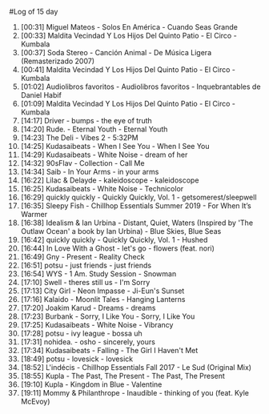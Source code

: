#Log of 15 day

1. [00:31] Miguel Mateos - Solos En América - Cuando Seas Grande
1. [00:33] Maldita Vecindad Y Los Hijos Del Quinto Patio - El Circo - Kumbala
1. [00:37] Soda Stereo - Canción Animal - De Música Ligera (Remasterizado 2007)
1. [00:41] Maldita Vecindad Y Los Hijos Del Quinto Patio - El Circo - Kumbala
1. [01:02] Audiolibros favoritos - Audiolibros favoritos - Inquebrantables de Daniel Habif
1. [01:09] Maldita Vecindad Y Los Hijos Del Quinto Patio - El Circo - Kumbala
1. [14:17] Driver - bumps - the eye of truth
1. [14:20] Rude. - Eternal Youth - Eternal Youth
1. [14:23] The Deli - Vibes 2 - 5:32PM
1. [14:25] Kudasaibeats - When I See You - When I See You
1. [14:29] Kudasaibeats - White Noise - dream of her
1. [14:32] 90sFlav - Collection - Call Me
1. [14:34] Saib - In Your Arms - in your arms
1. [16:22] Lilac & Delayde - kaleidoscope - kaleidoscope
1. [16:25] Kudasaibeats - White Noise - Technicolor
1. [16:29] quickly quickly - Quickly Quickly, Vol. 1 - getsomerest/sleepwell
1. [16:35] Sleepy Fish - Chillhop Essentials Summer 2019 - For When It’s Warmer
1. [16:38] Idealism & Ian Urbina - Distant, Quiet, Waters (Inspired by 'The Outlaw Ocean' a book by Ian Urbina) - Blue Skies, Blue Seas
1. [16:42] quickly quickly - Quickly Quickly, Vol. 1 - Hushed
1. [16:44] In Love With a Ghost - let's go - flowers (feat. nori)
1. [16:49] Gny - Present - Reality Check
1. [16:51] potsu - just friends - just friends
1. [16:54] WYS - 1 Am. Study Session - Snowman
1. [17:10] Swell - theres still us - I'm Sorry
1. [17:13] City Girl - Neon Impasse - Ji-Eun's Sunset
1. [17:16] Kalaido - Moonlit Tales - Hanging Lanterns
1. [17:20] Joakim Karud - Dreams - dreams
1. [17:23] Burbank - Sorry, I Like You - Sorry, I Like You
1. [17:25] Kudasaibeats - White Noise - Vibrancy
1. [17:28] potsu - ivy league - bossa uh
1. [17:31] nohidea. - osho - sincerely, yours
1. [17:34] Kudasaibeats - Falling - The Girl I Haven't Met
1. [18:49] potsu - lovesick - lovesick
1. [18:52] L'indécis - Chillhop Essentials Fall 2017 - Le Sud (Original Mix)
1. [18:55] Kupla - The Past, The Present - The Past, The Present
1. [19:10] Kupla - Kingdom in Blue - Valentine
1. [19:11] Mommy & Philanthrope - Inaudible - thinking of you (feat. Kyle McEvoy)
